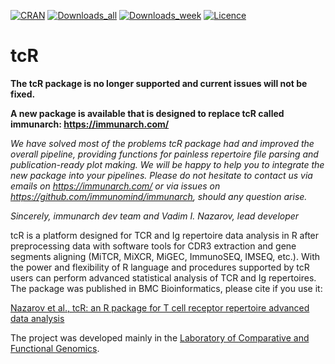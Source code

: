[![CRAN](http://www.r-pkg.org/badges/version/tcR?style=flat-square)](https://cran.r-project.org/package=tcR)
[![Downloads_all](http://cranlogs.r-pkg.org/badges/grand-total/tcR)](http://www.r-pkg.org/pkg/tcR)
[![Downloads_week](http://cranlogs.r-pkg.org/badges/last-week/tcR)](http://www.r-pkg.org/pkg/tcR)
[![Licence](https://img.shields.io/hexpm/l/plug.svg?style=flat-square)](http://www.apache.org/licenses/LICENSE-2.0)

tcR
===

**The tcR package is no longer supported and current issues will not be fixed.** 

**A new package is available that is designed to replace tcR called immunarch: https://immunarch.com/**

*We have solved most of the problems tcR package had and improved the overall pipeline, providing functions for painless repertoire file parsing and publication-ready plot making. We will be happy to help you to integrate the new package into your pipelines. Please do not hesitate to contact us via emails on https://immunarch.com/ or via issues on https://github.com/immunomind/immunarch, should any question arise.*

*Sincerely, immunarch dev team and Vadim I. Nazarov, lead developer*

tcR is a platform designed for TCR and Ig repertoire data analysis in R after preprocessing data with software tools for CDR3 extraction and gene segments aligning (MiTCR, MiXCR, MiGEC, ImmunoSEQ, IMSEQ, etc.). With the power and flexibility of R language and procedures supported by tcR users can perform advanced statistical analysis of TCR and Ig repertoires. The package was published in BMC Bioinformatics, please cite if you use it:

[Nazarov et al., tcR: an R package for T cell receptor repertoire advanced data analysis](http://www.biomedcentral.com/1471-2105/16/175)

The project was developed mainly in the [Laboratory of Comparative and Functional Genomics](http://labcfg.ibch.ru/lcfg.html).
